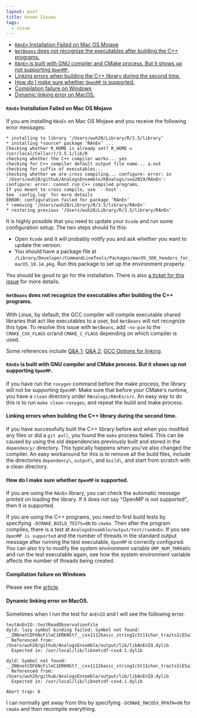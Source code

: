 ```yaml
---
layout: post
title: Known Issues
tags:
  - issue
---
```


<!-- vim-markdown-toc GitLab -->

* [`RAnEn` Installation Failed on Mac OS Mojave](#ranen-installation-failed-on-mac-os-mojave)
* [`NetBeans` does not recognize the executables after building the C++ programs.](#netbeans-does-not-recognize-the-executables-after-building-the-c-programs)
* [`RAnEn` is built with GNU compiler and CMake process. But it shows up not supporting `OpenMP`.](#ranen-is-built-with-gnu-compiler-and-cmake-process-but-it-shows-up-not-supporting-openmp)
* [Linking errors when building the C++ library during the second time.](#linking-errors-when-building-the-c-library-during-the-second-time)
* [How do I make sure whether `OpenMP` is supported.](#how-do-i-make-sure-whether-openmp-is-supported)
* [Compilation failure on Windows](#compilation-failure-on-windows)
* [Dynamic linking error on MacOS.](#dynamic-linking-error-on-macos)

<!-- vim-markdown-toc -->

#### `RAnEn` Installation Failed on Mac OS Mojave

If you are installing `RAnEn` on Mac OS Mojave and you receive the following error messages:

```
* installing to library ‘/Users/wuh20/Library/R/3.5/library’
* installing *source* package ‘RAnEn’ ...
Checking whether R_HOME is already set? R_HOME = /usr/local/Cellar/r/3.5.1/lib/R
checking whether the C++ compiler works... yes
checking for C++ compiler default output file name... a.out
checking for suffix of executables... 
checking whether we are cross compiling... configure: error: in `/Users/wuh20/github/AnalogsEnsemble/RAnalogs/sea2019/RAnEn':
configure: error: cannot run C++ compiled programs.
If you meant to cross compile, use `--host'.
See `config.log' for more details
ERROR: configuration failed for package ‘RAnEn’
* removing ‘/Users/wuh20/Library/R/3.5/library/RAnEn’
* restoring previous ‘/Users/wuh20/Library/R/3.5/library/RAnEn’
```

It is highly possible that you need to update your `Xcode` and run some configuration setup. The two steps should fix this:

- Open `Xcode` and it will probably notify you and ask whether you want to update the version.
- You should have a package file at `/Library/Developer/CommandLineTools/Packages/macOS_SDK_headers_for_macOS_10.14.pkg`. Run this package to set up the environment properly.

You should be good to go for the installation. There is also [a ticket for this issue](https://github.com/Weiming-Hu/AnalogsEnsemble/issues/13) for more details.

#### `NetBeans` does not recognize the executables after building the C++ programs.

With Linux, by default, the GCC compiler will compile executable shared libraries that act like executables to a user, but `NetBeans` will not recognize this type. To resolve this issue with `NetBeans`,  add `-no-pie` to the `CMAKE_CXX_FLAGS` or/and `CMAKE_C_FLAGS` depending on which compiler is used.

Some references include [Q&A 1](https://www.linuxquestions.org/questions/arch-29/netbeans-will-not-recognize-build-as-executable-4175620457/); [Q&A 2](https://askubuntu.com/questions/911538/disable-pie-and-pic-defaults-in-gcc-on-ubuntu-17-04); [GCC Options for linking](http://gcc.gnu.org/onlinedocs/gcc/Link-Options.html).

#### `RAnEn` is built with GNU compiler and CMake process. But it shows up not supporting `OpenMP`.

If you have run the `roxygen` command before the make process, the library will not be supporting `OpenMP`. Make sure that before your CMake's runtime, you have a `clean` directory under `RAnalogs/RAnEn/src`. An easy way to do this is to run `make clean-roxygen`, and repeat the build and make process.

#### Linking errors when building the C++ library during the second time.

If you have successfully built the C++ library before and when you modifed any files or did a `git pull`, you found the `make` process failed. This can be caused by using the old dependencies previously built and stored in the `dependency/` directory. This typically happens when you've also changed the compiler. An easy workaround for this is to remove all the build files, include the directories `dependency\`, `output\`, and `build\`, and start from scratch with a clean directory.

#### How do I make sure whether `OpenMP` is supported.

If you are using the `RAnEn` library, you can check the automatic message printed on loading the library. If it does not say "OpenMP is not supported", then it is supported.

If you are using the C++ programs, you need to first build tests by specifying `-DCMAKE_BUILD_TESTS=ON` to `cmake`. Then after the program compiles, there is a test at `AnalogsEnsemble/output/test/runAnEn`. If you see `OpenMP is supported` and the number of threads in the standard output message after running the test executable, `OpenMP` is correctly configured. You can also try to modify the system environment variable `OMP_NUM_THREADS` and run the test executable again, see how the system environment variable affects the number of threads being created.

#### Compilation failure on Windows

Please see the [article](https://weiming-hu.github.io/AnalogsEnsemble/2018/10/10/installation-on-windows.html).

#### Dynamic linking error on MacOS.

Sometimes when I run the test for `AnEnIO` and I will see the following error.

```
testAnEnIO::testReadObservationFile
dyld: lazy symbol binding failed: Symbol not found: __ZN6netCDF6NcFileC1ERKNSt7__cxx1112basic_stringIcSt11char_traitsIcESaIcEEENS0_8FileModeE
  Referenced from: /Users/wuh20/github/AnalogsEnsemble/output/lib/libAnEnIO.dylib
  Expected in: /usr/local/lib/libnetcdf-cxx4.1.dylib

dyld: Symbol not found: __ZN6netCDF6NcFileC1ERKNSt7__cxx1112basic_stringIcSt11char_traitsIcESaIcEEENS0_8FileModeE
  Referenced from: /Users/wuh20/github/AnalogsEnsemble/output/lib/libAnEnIO.dylib
  Expected in: /usr/local/lib/libnetcdf-cxx4.1.dylib

Abort trap: 6
```

I can normally get away from this by specifying `-DCMAKE_MACOSX_RPATH=ON` for `cmake` and then recompile everything.
